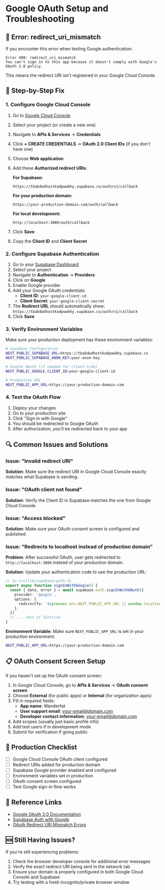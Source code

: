 # Google OAuth Setup and Troubleshooting

## 🚨 Error: redirect_uri_mismatch

If you encounter this error when testing Google authentication:

```
Error 400: redirect_uri_mismatch
You can't sign in to this app because it doesn't comply with Google's OAuth 2.0 policy.
```

This means the redirect URI isn't registered in your Google Cloud Console.

## 🔧 Step-by-Step Fix

### 1. **Configure Google Cloud Console**

1. Go to [Google Cloud Console](https://console.cloud.google.com/)
2. Select your project (or create a new one)
3. Navigate to **APIs & Services** → **Credentials**
4. Click **+ CREATE CREDENTIALS** → **OAuth 2.0 Client IDs** (if you don't have one)
5. Choose **Web application**
6. Add these **Authorized redirect URIs**:

   **For Supabase:**
   ```
   https://tbabdwdhostkadpwwbhy.supabase.co/auth/v1/callback
   ```
   
   **For your production domain:**
   ```
   https://your-production-domain.com/auth/callback
   ```
   
   **For local development:**
   ```
   http://localhost:3000/auth/callback
   ```

7. Click **Save**
8. Copy the **Client ID** and **Client Secret**

### 2. **Configure Supabase Authentication**

1. Go to your [Supabase Dashboard](https://supabase.com/dashboard)
2. Select your project
3. Navigate to **Authentication** → **Providers**
4. Click on **Google**
5. Enable Google provider
6. Add your Google OAuth credentials:
   - **Client ID**: `your-google-client-id`
   - **Client Secret**: `your-google-client-secret`
7. The **Redirect URL** should automatically show: `https://tbabdwdhostkadpwwbhy.supabase.co/auth/v1/callback`
8. Click **Save**

### 3. **Verify Environment Variables**

Make sure your production deployment has these environment variables:

```bash
# Supabase Configuration
NEXT_PUBLIC_SUPABASE_URL=https://tbabdwdhostkadpwwbhy.supabase.co
NEXT_PUBLIC_SUPABASE_ANON_KEY=your-anon-key

# Google OAuth (if needed for client-side)
NEXT_PUBLIC_GOOGLE_CLIENT_ID=your-google-client-id

# Production URL
NEXT_PUBLIC_APP_URL=https://your-production-domain.com
```

### 4. **Test the OAuth Flow**

1. Deploy your changes
2. Go to your production site
3. Click "Sign in with Google"
4. You should be redirected to Google OAuth
5. After authorization, you'll be redirected back to your app

## 🔍 Common Issues and Solutions

### Issue: "Invalid redirect URI"
**Solution**: Make sure the redirect URI in Google Cloud Console exactly matches what Supabase is sending.

### Issue: "OAuth client not found"
**Solution**: Verify the Client ID in Supabase matches the one from Google Cloud Console.

### Issue: "Access blocked"
**Solution**: Make sure your OAuth consent screen is configured and published.

### Issue: "Redirects to localhost instead of production domain"
**Problem**: After successful OAuth, user gets redirected to `http://localhost:3000` instead of your production domain.

**Solution**: Update your authentication code to use the production URL:

```typescript
// In src/lib/supabase/auth.ts
export async function signInWithGoogle() {
  const { data, error } = await supabase.auth.signInWithOAuth({
    provider: 'google',
    options: {
      redirectTo: `${process.env.NEXT_PUBLIC_APP_URL || window.location.origin}/auth/callback`,
    },
  })
  // ... rest of function
}
```

**Environment Variable**: Make sure `NEXT_PUBLIC_APP_URL` is set in your production environment:
```bash
NEXT_PUBLIC_APP_URL=https://your-production-domain.com
```

## 📋 OAuth Consent Screen Setup

If you haven't set up the OAuth consent screen:

1. In Google Cloud Console, go to **APIs & Services** → **OAuth consent screen**
2. Choose **External** (for public apps) or **Internal** (for organization apps)
3. Fill in required fields:
   - **App name**: Wanderlist
   - **User support email**: your-email@domain.com
   - **Developer contact information**: your-email@domain.com
4. Add scopes (usually just basic profile info)
5. Add test users if in development mode
6. Submit for verification if going public

## 🚀 Production Checklist

- [ ] Google Cloud Console OAuth client configured
- [ ] Redirect URIs added for production domain
- [ ] Supabase Google provider enabled and configured
- [ ] Environment variables set in production
- [ ] OAuth consent screen configured
- [ ] Test Google sign-in flow works

## 📖 Reference Links

- [Google OAuth 2.0 Documentation](https://developers.google.com/identity/protocols/oauth2/web-server)
- [Supabase Auth with Google](https://supabase.com/docs/guides/auth/social-login/auth-google)
- [OAuth Redirect URI Mismatch Errors](https://developers.google.com/identity/protocols/oauth2/web-server#authorization-errors-redirect-uri-mismatch)

## 🆘 Still Having Issues?

If you're still experiencing problems:

1. Check the browser developer console for additional error messages
2. Verify the exact redirect URI being sent in the network tab
3. Ensure your domain is properly configured in both Google Cloud Console and Supabase
4. Try testing with a fresh incognito/private browser window 
